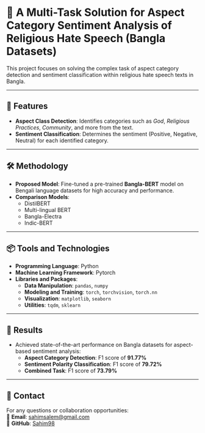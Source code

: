 # 🌟 A Multi-Task Solution for Aspect Category Sentiment Analysis of Religious Hate Speech (Bangla Datasets)

This project focuses on solving the complex task of aspect category detection and sentiment classification within religious hate speech texts in Bangla.

---

## 🚀 Features
- **Aspect Class Detection**: Identifies categories such as *God*, *Religious Practices*, *Community*, and more from the text.
- **Sentiment Classification**: Determines the sentiment (Positive, Negative, Neutral) for each identified category.

---

## 🛠️ Methodology
- **Proposed Model**: Fine-tuned a pre-trained **Bangla-BERT** model on Bengali language datasets for high accuracy and performance.
- **Comparison Models**:
  - DistilBERT
  - Multi-lingual BERT
  - Bangla-Electra
  - Indic-BERT

---

## 📦 Tools and Technologies
- **Programming Language**: Python  
- **Machine Learning Framework**: Pytorch  
- **Libraries and Packages**:
  - **Data Manipulation**: `pandas`, `numpy`
  - **Modeling and Training**: `torch`, `torchvision`, `torch.nn`
  - **Visualization**: `matplotlib`, `seaborn`
  - **Utilities**: `tqdm`, `sklearn`

---

## 📝 Results
- Achieved state-of-the-art performance on Bangla datasets for aspect-based sentiment analysis:
  - **Aspect Category Detection**: F1 score of **91.77%**  
  - **Sentiment Polarity Classification**: F1 score of **79.72%**  
  - **Combined Task**: F1 score of **73.79%**  

---

## 📧 Contact
For any questions or collaboration opportunities:  
📩 **Email**: [sahimsalem@gmail.com](mailto:sahimsalem@gmail.com)  
🔗 **GitHub**: [Sahim98](https://github.com/Sahim98)  
